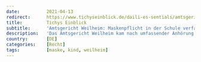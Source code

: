 ```yaml
---
date:          2021-04-13
redirect:      https://www.tichyseinblick.de/daili-es-sentials/amtsgericht-weilheim-maskenpflicht-in-der-schule-verfassungswidrig/
title:         Tichys Einblick
subtitle:      'Amtsgericht Weilheim: Maskenpflicht in der Schule verfassungswidrig'
description:   'Das Amtsgericht Weilheim kam nach umfassender Anhörung von Experten zu dem Ergebnis, dass es keine Belege dafür gibt, dass Gesichtsmasken Infektionsrisiko überhaupt senken können. Das Gericht verbietet der Realschule, die Maskenpflicht gegenüber der Betroffenen durchzusetzen.'
country:       [DE]
categories:    [Recht]
tags:          [maske, kind, weilheim]
---
```


